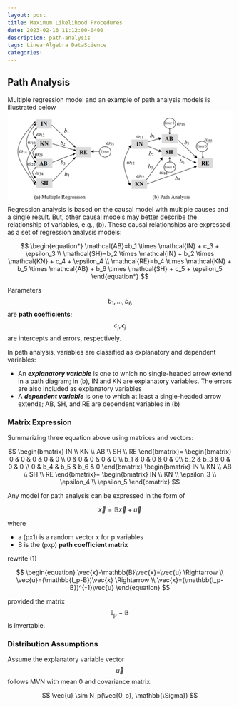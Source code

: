 ```yaml
---
layout: post
title: Maximum Likelihood Procedures
date: 2023-02-16 11:12:00-0400
description: path-analysis
tags: LinearAlgebra DataScience
categories: 
---
```


## Path Analysis
Multiple regression model and an example of path analysis models is illustrated below
![An example of comparison between multiple regresion and pathway analysis](MR-PA.png)
Regression analysis is based on the causal model with multiple causes and a single result. But, other causal models may better describe the relationship of variables, e.g., (b). These causal relationships are expressed as a set of regression analysis models:

$$
\begin{equation*}
    \mathcal{AB}=b_1 \times \mathcal{IN} + c_3 + \epsilon_3 \\
    \mathcal{SH}=b_2 \times \mathcal{IN} + b_2 \times \mathcal{KN} + c_4 + \epsilon_4 \\
    \mathcal{RE}=b_4 \times \mathcal{KN} + b_5 \times \mathcal{AB} + b_6 \times \mathcal{SH} + c_5 + \epsilon_5
\end{equation*}
$$

 Parameters $$b_1, \dots, b_6$$ are **path coefficients**; $$c_j, \epsilon_j$$ are intercepts and errors, respectively.

In path analysis, variables are classified as explanatory and dependent variables:

- An ***explanatory variable*** is one to which no single-headed arrow extend in a path diagram; in (b), IN and KN are explanatory variables. The errors are also included as explanatory variables
- A ***dependent variable*** is one to which at least a single-headed arrow extends; AB, SH, and RE are dependent variables in (b)

### Matrix Expression

Summarizing three equation above using matrices and vectors:

$$
\begin{bmatrix}
    IN \\
    KN \\
    AB \\
    SH \\
    RE
\end{bmatrix}=
\begin{bmatrix}
    0 & 0 & 0 & 0 & 0 \\
    0 & 0 & 0 & 0 & 0 \\
    b_1 & 0 & 0 & 0 & 0\\
    b_2 & b_3 & 0 & 0 & 0 \\
    0 & b_4 & b_5 & b_6 & 0
\end{bmatrix}
\begin{bmatrix}
    IN \\
    KN \\
    AB \\
    SH \\
    RE
\end{bmatrix}+
\begin{bmatrix}
    IN \\
    KN \\
    \epsilon_3 \\
    \epsilon_4 \\
    \epsilon_5
\end{bmatrix}
$$

Any model for path analysis can be expressed in the form of

$$
\tag{1}
\vec{x}=\mathbb{B}\vec{x}+\vec{u}
$$

where

-  a (px1) is a random vector x for p variables
-  B is the (pxp) **path coefficient matrix**

rewrite (1)

$$
\begin{equation}
    \vec{x}-\mathbb{B}\vec{x}=\vec{u} \Rightarrow \\
    \vec{u}=(\mathbb{I_p-B})\vec{x} \Rightarrow \\
    \vec{x}=(\mathbb{I_p-B})^{-1}\vec{u}
\end{equation}
$$

provided the matrix $$\mathbb{I_p-B}$$ is invertable. 

### Distribution Assumptions

Assume the explanatory variable vector $$\vec{u}$$ follows MVN with mean 0 and covariance matrix:

$$
\vec{u} \sim N_p(\vec{0_p}, \mathbb{\Sigma})
$$


